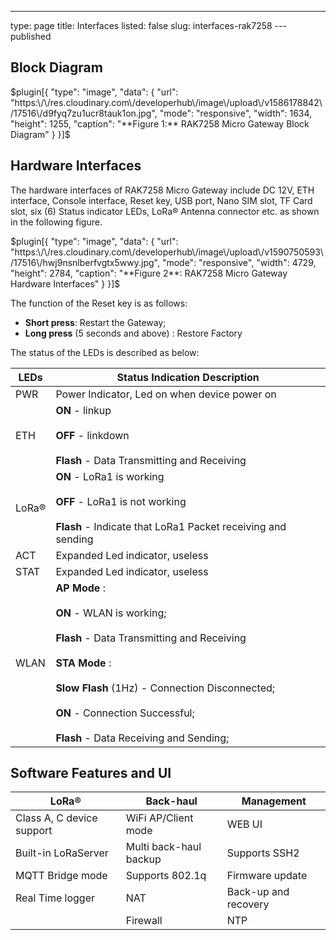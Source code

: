 ---
type: page
title: Interfaces
listed: false
slug: interfaces-rak7258
---published

## Block Diagram

$plugin[{
    "type": "image",
    "data": {
        "url": "https:\/\/res.cloudinary.com\/developerhub\/image\/upload\/v1586178842\/17516\/d9fyq7zu1ucr8tauk1on.jpg",
        "mode": "responsive",
        "width": 1634,
        "height": 1255,
        "caption": "**Figure 1:** RAK7258 Micro Gateway Block Diagram"
    }
}]$

## Hardware Interfaces

The hardware interfaces of RAK7258 Micro Gateway include DC 12V, ETH interface, Console interface, Reset key, USB port, Nano SIM slot, TF Card slot, six (6) Status indicator LEDs, LoRa® Antenna connector etc. as shown in the following figure.

$plugin[{
    "type": "image",
    "data": {
        "url": "https:\/\/res.cloudinary.com\/developerhub\/image\/upload\/v1590750593\/17516\/hwj9nsnlberfvgtx5wwy.jpg",
        "mode": "responsive",
        "width": 4729,
        "height": 2784,
        "caption": "**Figure 2**: RAK7258 Micro Gateway Hardware Interfaces"
    }
}]$

The function of the Reset key is as follows:

- **Short press**: Restart the Gateway;
- **Long press** (5 seconds and above) : Restore Factory

The status of the LEDs is described as below:

| **LEDs** | **Status Indication Description** | 
| ---- | ---- | 
| PWR | Power Indicator, Led on when device power on | 
| ETH | **ON** - linkup<br><br>**OFF** - linkdown<br><br>**Flash** - Data Transmitting and Receiving | 
| LoRa® | **ON** - LoRa1 is working<br><br>**OFF** - LoRa1 is not working<br><br>**Flash** - Indicate that LoRa1 Packet receiving and sending | 
| ACT | Expanded Led indicator, useless | 
| STAT | Expanded Led indicator, useless | 
| WLAN | **AP Mode** :<br><br>**ON** - WLAN is working;<br><br>**Flash** - Data Transmitting and Receiving<br><br>**STA Mode** :<br><br>**Slow Flash** (1Hz) - Connection Disconnected;<br><br>**ON** - Connection Successful;<br><br>**Flash** - Data Receiving and Sending; | 


## Software Features and UI

| **LoRa**® | **Back-haul** | **Management** | 
| ---- | ---- | ---- | 
| Class A, C device support | WiFi AP/Client mode | WEB UI | 
| Built-in LoRaServer | Multi back-haul backup | Supports SSH2 | 
| MQTT Bridge mode | Supports 802.1q | Firmware update | 
| Real Time logger | NAT | Back-up and recovery | 
|  | Firewall | NTP | 


